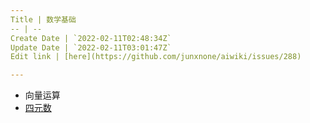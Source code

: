 ```yaml
---
Title | 数学基础
-- | --
Create Date | `2022-02-11T02:48:34Z`
Update Date | `2022-02-11T03:01:47Z`
Edit link | [here](https://github.com/junxnone/aiwiki/issues/288)

---
```

- 向量运算
- [四元数](/Quaternion)
